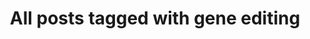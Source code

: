---
layout: tag
title: "All posts tagged with gene editing"
permalink: /weblog/tags/gene-editing/
taxonomy: gene editing
---